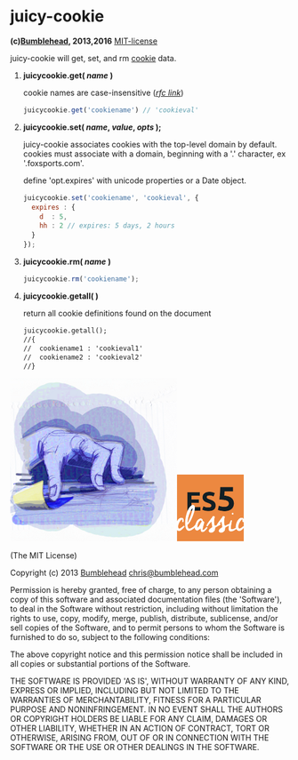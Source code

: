 juicy-cookie
============
**(c)[Bumblehead][0], 2013,2016** [MIT-license](#license)

juicy-cookie will get, set, and rm [cookie][2] data.

 1. **juicycookie.get( _name_ )**

    cookie names are case-insensitive (_[rfc link][3]_)

    ```javascript
    juicycookie.get('cookiename') // 'cookieval'
    ```

 2. **juicycookie.set( _name_, _value_, _opts_ );**

    juicy-cookie associates cookies with the top-level domain by default. cookies must associate with a domain, beginning with a '.' character, ex '.foxsports.com'.

    define 'opt.expires' with unicode properties or a Date object.

    ```javascript
    juicycookie.set('cookiename', 'cookieval', {
      expires : {
        d  : 5,
        hh : 2 // expires: 5 days, 2 hours
      }
    });
    ```

 3. **juicycookie.rm( _name_ )**

    ```javascript
    juicycookie.rm('cookiename');
    ```

 4. **juicycookie.getall( )**

    return all cookie definitions found on the document

    ```javscript
    juicycookie.getall();
    //{
    //  cookiename1 : 'cookieval1'
    //  cookiename2 : 'cookieval2'
    //}
    ```
 
[0]: http://www.bumblehead.com                            "bumblehead"
[2]: https://developer.mozilla.org/en-US/docs/DOM/document.cookie
[3]: http://tools.ietf.org/html/rfc6265                      "rfc6265"
[4]: http://msdn.microsoft.com/en-us/library/ms970178.aspx      "msdn"
[7]: https://raw.githubusercontent.com/iambumblehead/es5classic/master/es5classic_120x120.png
  
![scrounge](https://github.com/iambumblehead/scroungejs/raw/master/img/hand.png)[![es5 classic][7]][7]

(The MIT License)

Copyright (c) 2013 [Bumblehead][0] <chris@bumblehead.com>

Permission is hereby granted, free of charge, to any person obtaining a copy of this software and associated documentation files (the 'Software'), to deal in the Software without restriction, including without limitation the rights to use, copy, modify, merge, publish, distribute, sublicense, and/or sell copies of the Software, and to permit persons to whom the Software is furnished to do so, subject to the following conditions:

The above copyright notice and this permission notice shall be included in all copies or substantial portions of the Software.

THE SOFTWARE IS PROVIDED 'AS IS', WITHOUT WARRANTY OF ANY KIND, EXPRESS OR IMPLIED, INCLUDING BUT NOT LIMITED TO THE WARRANTIES OF MERCHANTABILITY, FITNESS FOR A PARTICULAR PURPOSE AND NONINFRINGEMENT. IN NO EVENT SHALL THE AUTHORS OR COPYRIGHT HOLDERS BE LIABLE FOR ANY CLAIM, DAMAGES OR OTHER LIABILITY, WHETHER IN AN ACTION OF CONTRACT, TORT OR OTHERWISE, ARISING FROM, OUT OF OR IN CONNECTION WITH THE SOFTWARE OR THE USE OR OTHER DEALINGS IN THE SOFTWARE.
